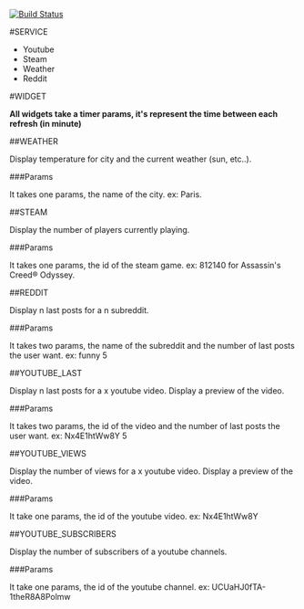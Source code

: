 [![Build Status](https://travis-ci.com/AsianPw/DEV_dashboard_2018.svg?token=M3xbjJUWZq4UxPF7fE7j&branch=master)](https://travis-ci.com/AsianPw/DEV_dashboard_2018)

#SERVICE
* Youtube
* Steam
* Weather
* Reddit

#WIDGET

**All widgets take a timer params, it's represent the time between each refresh (in minute)** 

##WEATHER

Display temperature for city and the current weather (sun, etc..).

###Params

It takes one params, the name of the city. ex: Paris.

##STEAM

Display the number of players currently playing.

###Params

It takes one params, the id of the steam game. ex: 812140 for Assassin's Creed® Odyssey.

##REDDIT

Display n last posts for a n subreddit.

###Params

It takes two params, the name of the subreddit and the number of last posts the user want. ex: funny 5

##YOUTUBE_LAST

Display n last posts for a x youtube video. Display a preview of the video.

###Params

It takes two params, the id of the video and the number of last posts the user want. ex: Nx4E1htWw8Y 5

##YOUTUBE_VIEWS

Display the number of views for a x youtube video. Display a preview of the video.

###Params

It take one params, the id of the youtube video. ex: Nx4E1htWw8Y 

##YOUTUBE_SUBSCRIBERS

Display the number of subscribers of a youtube channels.

###Params

It take one params, the id of the youtube channel. ex: UCUaHJ0fTA-1theR8A8Polmw
